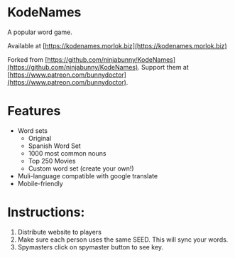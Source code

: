 # KodeNames
A popular word game.

Available at [https://kodenames.morlok.biz](https://kodenames.morlok.biz)

Forked from [https://github.com/ninjabunny/KodeNames](https://github.com/ninjabunny/KodeNames). Support them at [https://www.patreon.com/bunnydoctor](https://www.patreon.com/bunnydoctor).

# Features
* Word sets
  * Original
  * Spanish Word Set
  * 1000 most common nouns
  * Top 250 Movies
  * Custom word set (create your own!)
* Muli-language compatible with google translate
* Mobile-friendly

# Instructions:
1. Distribute website to players
2. Make sure each person uses the same SEED. This will sync your words.
3. Spymasters click on spymaster button to see key.

